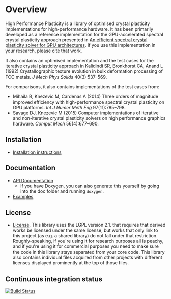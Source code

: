 # Overview

High Performance Plasticity is a library of optimised crystal plasticity implementations for high-performance hardware. It has been primarily developed as a reference implementation for the GPU-accelerated spectral crystal plasticity approach presented in [An efficient spectral crystal plasticity solver for GPU architectures](https://doi.org/10.1007/s00466-018-1565-x). If you use this implementation in your research, please cite that work.

It also contains an optimised implementation and the test cases for the iterative crystal plasticity approach in Kalidindi SR, Bronkhorst CA, Anand L (1992) Crystallographic texture evolution in bulk deformation processing of FCC metals. *J Mech Phys Solids* 40(3):537–569.

For comparisons, it also contains implementations of the test cases from:
- Mihaila B, Knezevic M, Cardenas A (2014) Three orders of magnitude improved efficiency with high-performance spectral crystal plasticity on GPU platforms. *Int J Numer Meth Eng* 97(11):785–798.
- Savage DJ, Knezevic M (2015) Computer implementations of iterative and non-iterative crystal plasticity solvers on high performance graphics hardware. *Comput Mech* 56(4):677–690.

## Installation
- [Installation instructions](doc/install.md)

## Documentation
- [API Documentation](https://mmalahe.com/hpp/doc)
	- If you have Doxygen, you can also generate this yourself by going into the doc folder and running `doxygen`.
- [Examples](doc/examples.md)

## License
- [License](./LICENSE). This library uses the LGPL version 2.1. that requires that derived works be licensed under the same license, but works that only link to this project (as e.g. a shared library) do not fall under that restriction. Roughly-speaking, if you're using it for research purposes all is peachy, and if you're using it for commercial purposes you need to make sure the code in this library stays separated from your core code. This library also contains individual files acquired from other projects with different licenses displayed prominently at the top of those files.

## Continuous integration status
[![Build Status](https://travis-ci.org/mmalahe/hpp.png)](https://travis-ci.org/mmalahe/hpp)
